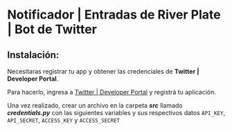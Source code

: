 # Notificador | Entradas de River Plate | Bot de Twitter

## Instalación:
Necesitaras registrar tu app y obtener las credenciales de **Twitter | Developer Portal**.

Para hacerlo, ingresa a [Twitter | Developer Portal](https://developer.twitter.com/en/portal/dashboard) y registrá tu aplicación.

Una vez realizado, crear un archivo en la carpeta **_src_** llamado **_credentials.py_** con las siguientes variables y sus respectivos datos
`API_KEY`, `API_SECRET`, `ACCESS_KEY` y `ACCESS_SECRET`
